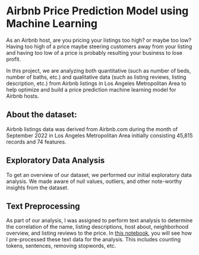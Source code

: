 # Airbnb Price Prediction Model using Machine Learning
As an Airbnb host, are you pricing your listings too high? or maybe too low? Having too high of a price maybe steering customers away from your listing and having too low of a price is probably resulting your business to lose profit.

In this project, we are analyzing both quantitative (such as number of beds, number of baths, etc.) and qualitative data (such as listing reviews, listing description, etc.) from Airbnb listings in Los Angeles Metropolitan Area to help optimize and build a price prediction machine learning model for Airbnb hosts. 

## About the dataset:  

Airbnb listings data was derived from Airbnb.com during the month of September 2022 in Los Angeles Metropolitan Area initially consisting 45,815 records and 74 features.  
## Exploratory Data Analysis
To get an overview of our dataset, we performed our initial exploratory data analysis. We made aware of null values, outliers, and other note-worthy insights from the dataset. 

## Text Preprocessing
As part of our analysis, I was assigned to perform text analysis to determine the correlation of the name, listing descriptions, host about, neighborhood overview, and listing reviews to the price. In [this notebook](https://github.com/christinepugay/Airbnb-Machine-Learning/blob/main/Text_Preprocessing.ipynb), you will see how I pre-processed these text data for the analysis. This includes counting tokens, sentences, removing stopwords, etc.
